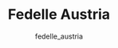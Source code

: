 ---
# this is autogenerated: do not edit
title: Fedelle Austria
author: fedelle_austria
layout: author-bio
jobtitle: 
bio: 
type: alumn
excerpt: "Administrative Officer, 2021-2024. Fedelle studied anthropology and film studies at UCLA and was concurrently a master's student in East Asian Studies at Stanfo"
header:
  teaser: /assets/images/people/bio-austria.jpg
papers: 
---